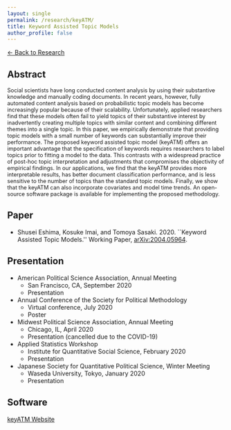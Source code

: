 ```yaml
---
layout: single
permalink: /research/keyATM/
title: Keyword Assisted Topic Models
author_profile: false
---
```

[← Back to Research](/research/)

## Abstract
<span style="font-size: 0.9em">
Social scientists have long conducted content analysis by using their substantive knowledge and manually coding documents. In recent years, however, fully automated content analysis based on probabilistic topic models has become increasingly popular because of their scalability. Unfortunately, applied researchers find that these models often fail to yield topics of their substantive interest by inadvertently creating multiple topics with similar content and combining different themes into a single topic. In this paper, we empirically demonstrate that providing topic models with a small number of keywords can substantially improve their performance. The proposed keyword assisted topic model (keyATM) offers an important advantage that the specification of keywords requires researchers to label topics prior to fitting a model to the data. This contrasts with a widespread practice of post-hoc topic interpretation and adjustments that compromises the objectivity of empirical findings. In our applications, we find that the keyATM provides more interpretable results, has better document classification performance, and is less sensitive to the number of topics than the standard topic models. Finally, we show that the keyATM can also incorporate covariates and model time trends. An open-source software package is available for implementing the proposed methodology.
</span>

## Paper
* Shusei Eshima, Kosuke Imai, and Tomoya Sasaki. 2020. ``Keyword Assisted Topic Models.'' Working Paper, <a href='http://arxiv.org/abs/2004.05964'>arXiv:2004.05964</a>.

## Presentation
* American Political Science Association, Annual Meeting
  * San Francisco, CA, September 2020
  * Presentation
* Annual Conference of the Society for Political Methodology
  * Virtual conference, July 2020
  * Poster
* Midwest Political Science Association, Annual Meeting
  * Chicago, IL, April 2020
  * Presentation (cancelled due to the COVID-19)
* Applied Statistics Workshop
	* Institute for Quantitative Social Science, February 2020
	* Presentation
* Japanese Society for Quantitative Political Science, Winter Meeting
	* Waseda University, Tokyo, January 2020 
	* Presentation

## Software
[keyATM Website](https://keyatm.github.io/keyATM/)
